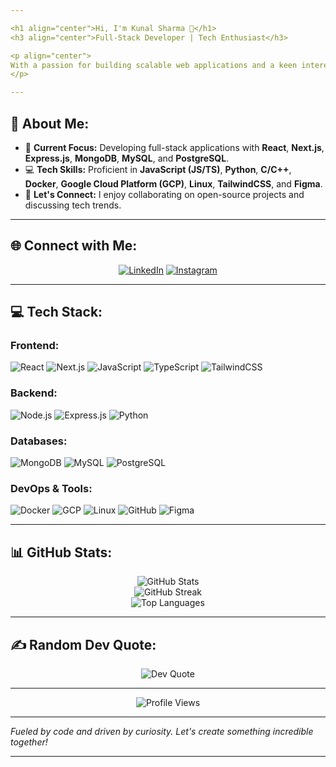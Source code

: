 ```yaml
---

<h1 align="center">Hi, I'm Kunal Sharma 👋</h1>
<h3 align="center">Full-Stack Developer | Tech Enthusiast</h3>

<p align="center">
With a passion for building scalable web applications and a keen interest in exploring new technologies, I specialize in full-stack development using modern frameworks and tools.
</p>

---
```


## 🚀 About Me:

- 🌱 **Current Focus:** Developing full-stack applications with **React**, **Next.js**, **Express.js**, **MongoDB**, **MySQL**, and **PostgreSQL**.
- 💻 **Tech Skills:** Proficient in **JavaScript (JS/TS)**, **Python**, **C/C++**, **Docker**, **Google Cloud Platform (GCP)**, **Linux**, **TailwindCSS**, and **Figma**.
- 💬 **Let's Connect:** I enjoy collaborating on open-source projects and discussing tech trends.

---

## 🌐 Connect with Me:

<p align="center">
<a href="www.linkedin.com/in/kunal021"><img src="https://img.shields.io/badge/LinkedIn-%230077B5.svg?style=for-the-badge&logo=linkedin&logoColor=white" alt="LinkedIn"></a>
<a href="https://instagram.com/__kunal_S"><img src="https://img.shields.io/badge/Instagram-%23E4405F.svg?style=for-the-badge&logo=Instagram&logoColor=white" alt="Instagram"></a>
</p>

---

## 💻 Tech Stack:

### **Frontend:**
![React](https://img.shields.io/badge/react-%2320232a.svg?style=for-the-badge&logo=react&logoColor=%2361DAFB)
![Next.js](https://img.shields.io/badge/next.js-%23000000.svg?style=for-the-badge&logo=next.js&logoColor=white)
![JavaScript](https://img.shields.io/badge/javascript-%23323330.svg?style=for-the-badge&logo=javascript&logoColor=%23F7DF1E)
![TypeScript](https://img.shields.io/badge/typescript-%23007ACC.svg?style=for-the-badge&logo=typescript&logoColor=white)
![TailwindCSS](https://img.shields.io/badge/tailwindcss-%2338B2AC.svg?style=for-the-badge&logo=tailwind-css&logoColor=white)

### **Backend:**
![Node.js](https://img.shields.io/badge/node.js-6DA55F?style=for-the-badge&logo=node.js&logoColor=white)
![Express.js](https://img.shields.io/badge/express.js-%23404d59.svg?style=for-the-badge&logo=express&logoColor=%2361DAFB)
![Python](https://img.shields.io/badge/python-3670A0?style=for-the-badge&logo=python&logoColor=ffdd54)

### **Databases:**
![MongoDB](https://img.shields.io/badge/mongodb-%234ea94b.svg?style=for-the-badge&logo=mongodb&logoColor=white)
![MySQL](https://img.shields.io/badge/mysql-%2300f.svg?style=for-the-badge&logo=mysql&logoColor=white)
![PostgreSQL](https://img.shields.io/badge/postgresql-%23316192.svg?style=for-the-badge&logo=postgresql&logoColor=white)

### **DevOps & Tools:**
![Docker](https://img.shields.io/badge/docker-%230db7ed.svg?style=for-the-badge&logo=docker&logoColor=white)
![GCP](https://img.shields.io/badge/GCP-%234285F4.svg?style=for-the-badge&logo=google-cloud&logoColor=white)
![Linux](https://img.shields.io/badge/Linux-FCC624?style=for-the-badge&logo=linux&logoColor=black)
![GitHub](https://img.shields.io/badge/github-%23121011.svg?style=for-the-badge&logo=github&logoColor=white)
![Figma](https://img.shields.io/badge/figma-%23F24E1E.svg?style=for-the-badge&logo=figma&logoColor=white)

---

## 📊 GitHub Stats:

<p align="center">
<img src="https://github-readme-stats.vercel.app/api?username=Shark-020&theme=dark&hide_border=false&include_all_commits=false&count_private=false" alt="GitHub Stats">
<br/>
<img src="https://github-readme-streak-stats.herokuapp.com/?user=Shark-020&theme=dark&hide_border=false" alt="GitHub Streak">
<br/>
<img src="https://github-readme-stats.vercel.app/api/top-langs/?username=Shark-020&theme=dark&hide_border=false&include_all_commits=false&count_private=false&layout=compact" alt="Top Languages">
</p>

---

## ✍️ Random Dev Quote:

<p align="center">
<img src="https://quotes-github-readme.vercel.app/api?type=horizontal&theme=radical" alt="Dev Quote">
</p>

---

<p align="center">
<img src="https://visitcount.itsvg.in/api?id=Shark-020&icon=0&color=0" alt="Profile Views">
</p>

---

*Fueled by code and driven by curiosity. Let's create something incredible together!*

---
